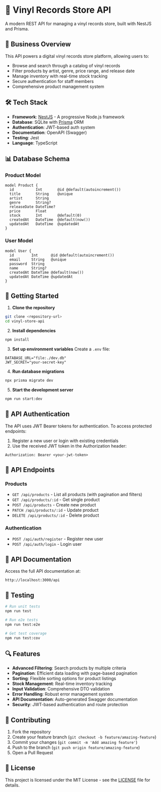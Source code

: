# 🎵 Vinyl Records Store API

A modern REST API for managing a vinyl records store, built with NestJS and Prisma.

## 🎯 Business Overview

This API powers a digital vinyl records store platform, allowing users to:
- Browse and search through a catalog of vinyl records
- Filter products by artist, genre, price range, and release date
- Manage inventory with real-time stock tracking
- Secure authentication for staff members
- Comprehensive product management system

## 🛠 Tech Stack

- **Framework**: [NestJS](https://nestjs.com/) - A progressive Node.js framework
- **Database**: SQLite with [Prisma](https://www.prisma.io/) ORM
- **Authentication**: JWT-based auth system
- **Documentation**: OpenAPI (Swagger)
- **Testing**: Jest
- **Language**: TypeScript

## 📊 Database Schema

### Product Model
```prisma
model Product {
  id          Int       @id @default(autoincrement())
  title       String    @unique
  artist      String
  genre       String?
  releaseDate DateTime?
  price       Float
  stock       Int       @default(0)
  createdAt   DateTime  @default(now())
  updatedAt   DateTime  @updatedAt
}
```

### User Model
```prisma
model User {
  id        Int      @id @default(autoincrement())
  email     String   @unique
  password  String
  name      String?
  createdAt DateTime @default(now())
  updatedAt DateTime @updatedAt
}
```

## 🚀 Getting Started

1. **Clone the repository**
```bash
git clone <repository-url>
cd vinyl-store-api
```

2. **Install dependencies**
```bash
npm install
```

3. **Set up environment variables**
Create a `.env` file:
```env
DATABASE_URL="file:./dev.db"
JWT_SECRET="your-secret-key"
```

4. **Run database migrations**
```bash
npx prisma migrate dev
```

5. **Start the development server**
```bash
npm run start:dev
```

## 🔑 API Authentication

The API uses JWT Bearer tokens for authentication. To access protected endpoints:

1. Register a new user or login with existing credentials
2. Use the received JWT token in the Authorization header:
```
Authorization: Bearer <your-jwt-token>
```

## 📡 API Endpoints

### Products
- `GET /api/products` - List all products (with pagination and filters)
- `GET /api/products/:id` - Get single product
- `POST /api/products` - Create new product
- `PATCH /api/products/:id` - Update product
- `DELETE /api/products/:id` - Delete product

### Authentication
- `POST /api/auth/register` - Register new user
- `POST /api/auth/login` - Login user

## 📝 API Documentation

Access the full API documentation at:
```
http://localhost:3000/api
```

## 🧪 Testing

```bash
# Run unit tests
npm run test

# Run e2e tests
npm run test:e2e

# Get test coverage
npm run test:cov
```

## 🔍 Features

- **Advanced Filtering**: Search products by multiple criteria
- **Pagination**: Efficient data loading with page-based pagination
- **Sorting**: Flexible sorting options for product listings
- **Stock Management**: Real-time inventory tracking
- **Input Validation**: Comprehensive DTO validation
- **Error Handling**: Robust error management system
- **API Documentation**: Auto-generated Swagger documentation
- **Security**: JWT-based authentication and route protection

## 🤝 Contributing

1. Fork the repository
2. Create your feature branch (`git checkout -b feature/amazing-feature`)
3. Commit your changes (`git commit -m 'Add amazing feature'`)
4. Push to the branch (`git push origin feature/amazing-feature`)
5. Open a Pull Request

## 📄 License

This project is licensed under the MIT License - see the [LICENSE](LICENSE) file for details.
